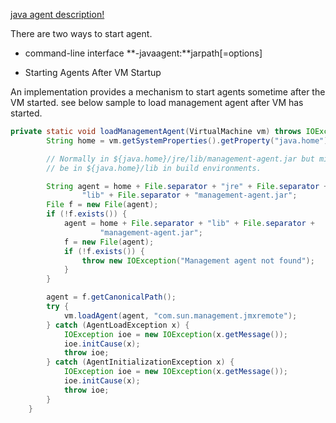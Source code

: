 [java agent description!](https://docs.oracle.com/javase/8/docs/api/java/lang/instrument/package-summary.html)

There are two ways to start agent.
* command-line interface
    **-javaagent:**jarpath[=options]
    
* Starting Agents After VM Startup

An implementation provides a mechanism to start agents sometime after the VM started. see below sample to load management agent after VM has started.

```java
private static void loadManagementAgent(VirtualMachine vm) throws IOException {
        String home = vm.getSystemProperties().getProperty("java.home");

        // Normally in ${java.home}/jre/lib/management-agent.jar but might
        // be in ${java.home}/lib in build environments.

        String agent = home + File.separator + "jre" + File.separator +
                "lib" + File.separator + "management-agent.jar";
        File f = new File(agent);
        if (!f.exists()) {
            agent = home + File.separator + "lib" + File.separator +
                    "management-agent.jar";
            f = new File(agent);
            if (!f.exists()) {
                throw new IOException("Management agent not found");
            }
        }

        agent = f.getCanonicalPath();
        try {
            vm.loadAgent(agent, "com.sun.management.jmxremote");
        } catch (AgentLoadException x) {
            IOException ioe = new IOException(x.getMessage());
            ioe.initCause(x);
            throw ioe;
        } catch (AgentInitializationException x) {
            IOException ioe = new IOException(x.getMessage());
            ioe.initCause(x);
            throw ioe;
        }
    }


```

